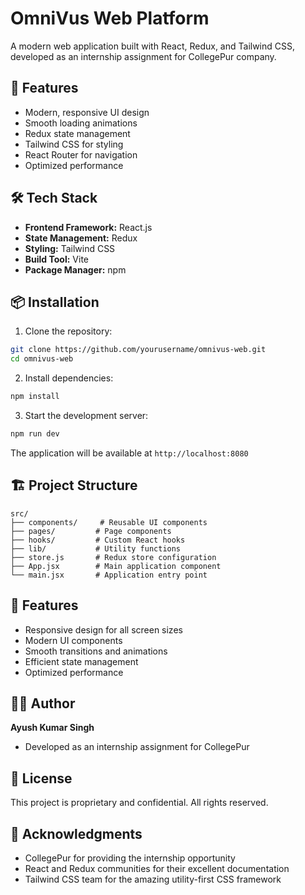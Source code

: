 # OmniVus Web Platform

A modern web application built with React, Redux, and Tailwind CSS, developed as an internship assignment for CollegePur company.

## 🚀 Features

- Modern, responsive UI design
- Smooth loading animations
- Redux state management
- Tailwind CSS for styling
- React Router for navigation
- Optimized performance

## 🛠️ Tech Stack

- **Frontend Framework:** React.js
- **State Management:** Redux
- **Styling:** Tailwind CSS
- **Build Tool:** Vite
- **Package Manager:** npm

## 📦 Installation

1. Clone the repository:
```bash
git clone https://github.com/yourusername/omnivus-web.git
cd omnivus-web
```

2. Install dependencies:
```bash
npm install
```

3. Start the development server:
```bash
npm run dev
```

The application will be available at `http://localhost:8080`

## 🏗️ Project Structure

```
src/
├── components/     # Reusable UI components
├── pages/         # Page components
├── hooks/         # Custom React hooks
├── lib/           # Utility functions
├── store.js       # Redux store configuration
├── App.jsx        # Main application component
└── main.jsx       # Application entry point
```

## 🎨 Features

- Responsive design for all screen sizes
- Modern UI components
- Smooth transitions and animations
- Efficient state management
- Optimized performance

## 👨‍💻 Author

**Ayush Kumar Singh**
- Developed as an internship assignment for CollegePur

## 📝 License

This project is proprietary and confidential. All rights reserved.

## 🙏 Acknowledgments

- CollegePur for providing the internship opportunity
- React and Redux communities for their excellent documentation
- Tailwind CSS team for the amazing utility-first CSS framework

